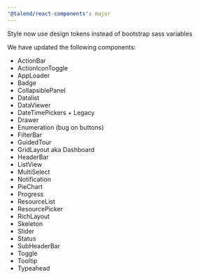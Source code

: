 ```yaml
---
'@talend/react-components': major
---
```


Style now use design tokens instead of bootstrap sass variables

We have updated the following components:

* ActionBar
* ActionIconToggle
* AppLoader
* Badge
* CollapsiblePanel
* Datalist
* DataViewer
* DateTimePickers + Legacy
* Drawer
* Enumeration (bug on buttons)
* FilterBar
* GuidedTour
* GridLayout aka Dashboard
* HeaderBar
* ListView
* MultiSelect
* Notification
* PieChart
* Progress
* ResourceList
* ResourcePicker
* RichLayout
* Skeleton
* Slider
* Status
* SubHeaderBar
* Toggle
* Tooltip
* Typeahead